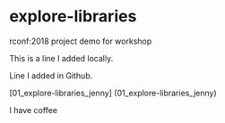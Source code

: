 # explore-libraries
rconf:2018 project demo for workshop

This is a line I added locally.

Line I added in Github.

[01_explore-libraries_jenny] (01_explore-libraries_jenny)

I have coffee
